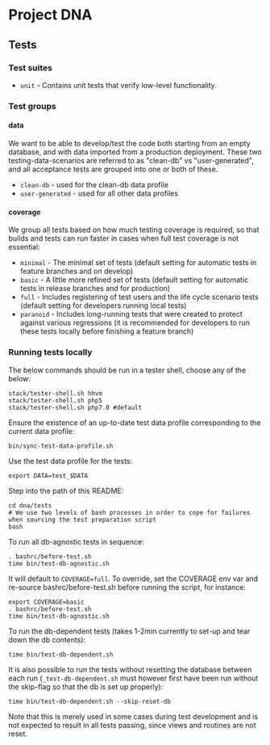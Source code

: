 Project DNA
===========

## Tests

### Test suites

* `unit` - Contains unit tests that verify low-level functionality.

### Test groups

#### data

We want to be able to develop/test the code both starting from an empty database, and with data imported from a production deployment. These two testing-data-scenarios are referred to as "clean-db" vs "user-generated", and all acceptance tests are grouped into one or both of these.

* `clean-db` - used for the clean-db data profile
* `user-generated` - used for all other data profiles

#### coverage

We group all tests based on how much testing coverage is required, so that builds and tests can run faster in cases when full test coverage is not essential:

* `minimal` - The minimal set of tests (default setting for automatic tests in feature branches and on develop)
* `basic` - A little more refined set of tests (default setting for automatic tests in release branches and for production)
* `full` - Includes registering of test users and the life cycle scenario tests (default setting for developers running local tests)
* `paranoid` - Includes long-running tests that were created to protect against various regressions (it is recommended for developers to run these tests locally before finishing a feature branch)

### Running tests locally

The below commands should be run in a tester shell, choose any of the below:

    stack/tester-shell.sh hhvm
    stack/tester-shell.sh php5
    stack/tester-shell.sh php7.0 #default

Ensure the existence of an up-to-date test data profile corresponding to the current data profile:

    bin/sync-test-data-profile.sh
        
Use the test data profile for the tests:

    export DATA=test_$DATA  

Step into the path of this README:

    cd dna/tests
    # We use two levels of bash processes in order to cope for failures when sourcing the test preparation script
    bash

To run all db-agnostic tests in sequence:

    . bashrc/before-test.sh
    time bin/test-db-agnostic.sh

It will default to `COVERAGE=full`. To override, set the COVERAGE env var and re-source bashrc/before-test.sh before running the script, for instance:

    export COVERAGE=basic
    . bashrc/before-test.sh
    time bin/test-db-agnostic.sh

To run the db-dependent tests (takes 1-2min currently to set-up and tear down the db contents):

    time bin/test-db-dependent.sh

It is also possible to run the tests without resetting the database between each run (`_test-db-dependent.sh` must however first have been run without the skip-flag so that the db is set up properly):

    time bin/test-db-dependent.sh --skip-reset-db

Note that this is merely used in some cases during test development and is not expected to result in all tests passing, since views and routines are not reset.
